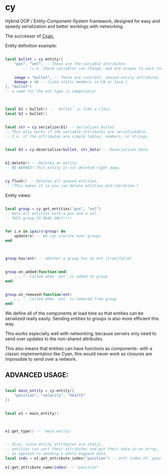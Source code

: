 
# cy

Hybrid OOP / Entity-Component-System framework,
designed for easy and speedy
serialization and better workings with networking.

The successor of [Cyan.](https://github.com/pakeke-constructor/Cyan)



Entity definition example:
```lua

local bullet = cy.entity({
    "pos", "vel", -- These are the variable attributes
        -- (i.e. these variables can change, and are unique to each instance.)

    image = "bullet", -- These are constant, shared entity attributes
    damage = 40 -- (Like static members in C# or Java.)
}, "bullet") 
-- a name for the ent type is compulsory!



local b1 = bullet() -- `bullet` is like a class.
local b2 = bullet()


local str = cy.serialize(b1) -- Serializes bullet
-- This only works if the variable attributes are serializeable,
-- I.e. if the attributes are simple tables, numbers, or strings.


local b3 = cy.deserialize(bullet, str_data) -- Deserializes data


b1:delete() -- Deletes an entity.
-- BE WARNED! This entity is not deleted right away.


cy.flush() -- Deletes all queued entities.
-- (This makes it so you can delete entities mid-iteration.)


```

Entity views:
```lua

local group = cy.get_entities("pos", "vel")
-- Gets all entities with a pos and a vel.
-- THIS group IS READ ONLY!!!!


for i,e in ipairs(group) do
    update(e) -- We can iterate over groups
end



group:has(ent) -- whether a group has an ent (true/false)


group.on_added(function(end)
    ... -- Called when `ent` is added to group
end)


group.on_removed(function(ent)
    ... -- Called when `ent` is removed from group
end)


```

We define all of the components at load time so that entities can be
serialized really easily.
Sending entities to groups is also more efficient this way.

This works especially well with networking, because servers only need
to send over updates to the non-shared attributes.

This also means that entities can have functions as components- with
a classic implementation like Cyan, this would never work as closures are
impossible to send over a network.


## ADVANCED USAGE:
```lua

local main_entity = cy.entity({
    "position", "velocity", "health"
})


local e1 = main_entity()



e1:get_type() -- `main_entity`


-- Also, since entity attributes are static,
-- entities can sort their attributes and put their data in an array,
-- as opposed to sending a whole msgpack data.
local indx = e1:get_attribute_index("position") -- attr index of `position`.

e1:get_attribute_name(index) -- "position"




```


